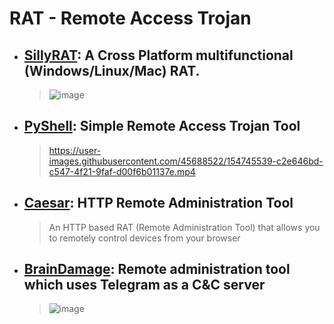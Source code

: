 # RAT - Remote Access Trojan

- ## [SillyRAT](https://github.com/hash3liZer/SillyRAT): A Cross Platform multifunctional (Windows/Linux/Mac) RAT.
  > ![image](https://user-images.githubusercontent.com/51442719/173212316-a006e3b5-ff15-4116-8664-fe342317344c.png)

- ## [PyShell](https://github.com/knassar702/pyshell): Simple Remote Access Trojan Tool
  > https://user-images.githubusercontent.com/45688522/154745539-c2e646bd-c547-4f21-9faf-d00f6b01137e.mp4

- ## [Caesar](https://github.com/0blio/Caesar): HTTP Remote Administration Tool
  > An HTTP based RAT (Remote Administration Tool) that allows you to remotely control devices from your browser

- ## [BrainDamage](https://github.com/mehulj94/BrainDamage): Remote administration tool which uses Telegram as a C&C server
  > ![image](https://user-images.githubusercontent.com/51442719/173317543-e7e32cd9-7497-4244-977e-546c771e4ba9.png)

